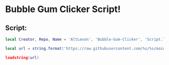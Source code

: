 # Bubble Gum Clicker Script!

## Script:

```lua
local Creator, Repo, Name = 'AltLexon', 'Bubble-Gum-Clicker', 'Script.lua'

local url = string.format('https://raw.githubusercontent.com/%s/%s/main/%s', Creator, Repo, Name)

loadstring(url)
```